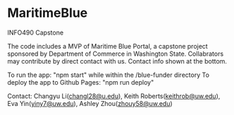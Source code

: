 # MaritimeBlue
INFO490 Capstone 

The code includes a MVP of Maritime Blue Portal, a capstone project sponsored by Department of Commerce in Washington State. Collabrators may contribute by direct contact with us. Contact info shown at the bottom.

To run the app: "npm start" while within the /blue-funder directory
To deploy the app to Github Pages: "npm run deploy"

Contact: Changyu Li(changl28@u.edu), Keith Roberts(keithrob@uw.edu), Eva Yin(yiny7@uw.edu), Ashley Zhou(zhouy58@uw.edu)
